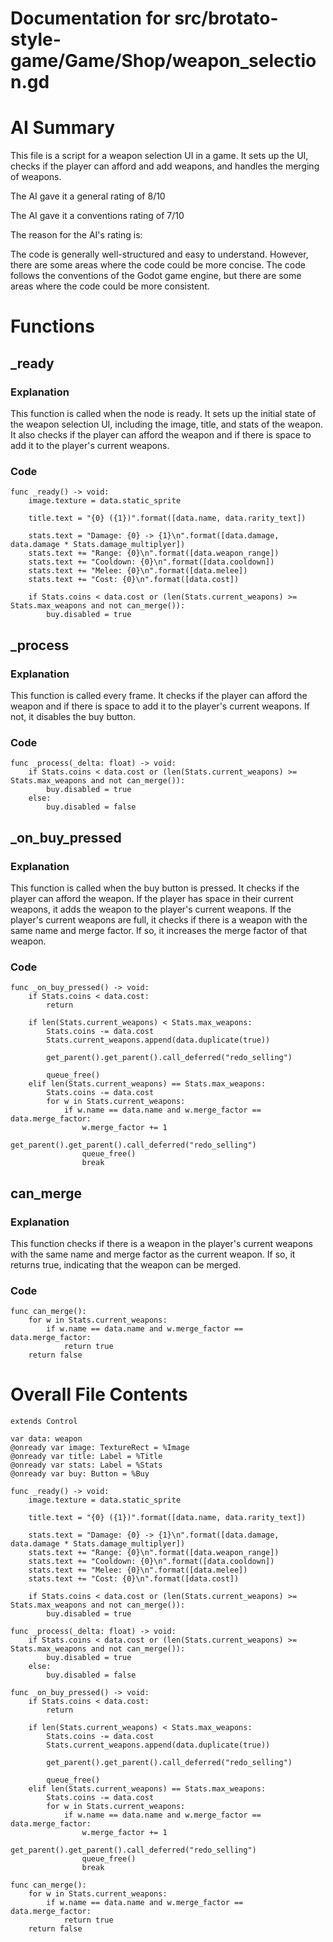# Documentation for src/brotato-style-game/Game/Shop/weapon_selection.gd

# AI Summary
This file is a script for a weapon selection UI in a game. It sets up the UI, checks if the player can afford and add weapons, and handles the merging of weapons.

The AI gave it a general rating of 8/10

The AI gave it a conventions rating of 7/10

The reason for the AI's rating is:

The code is generally well-structured and easy to understand. However, there are some areas where the code could be more concise. The code follows the conventions of the Godot game engine, but there are some areas where the code could be more consistent.
# Functions

## _ready
### Explanation
This function is called when the node is ready. It sets up the initial state of the weapon selection UI, including the image, title, and stats of the weapon. It also checks if the player can afford the weapon and if there is space to add it to the player's current weapons.
### Code
```gdscript
func _ready() -> void:
	image.texture = data.static_sprite
	
	title.text = "{0} ({1})".format([data.name, data.rarity_text])
	
	stats.text = "Damage: {0} -> {1}\n".format([data.damage, data.damage * Stats.damage_multiplyer])
	stats.text += "Range: {0}\n".format([data.weapon_range])
	stats.text += "Cooldown: {0}\n".format([data.cooldown])
	stats.text += "Melee: {0}\n".format([data.melee])
	stats.text += "Cost: {0}\n".format([data.cost])
	
	if Stats.coins < data.cost or (len(Stats.current_weapons) >= Stats.max_weapons and not can_merge()):
		buy.disabled = true
```

## _process
### Explanation
This function is called every frame. It checks if the player can afford the weapon and if there is space to add it to the player's current weapons. If not, it disables the buy button.
### Code
```gdscript
func _process(_delta: float) -> void:
	if Stats.coins < data.cost or (len(Stats.current_weapons) >= Stats.max_weapons and not can_merge()):
		buy.disabled = true
	else:
		buy.disabled = false
```

## _on_buy_pressed
### Explanation
This function is called when the buy button is pressed. It checks if the player can afford the weapon. If the player has space in their current weapons, it adds the weapon to the player's current weapons. If the player's current weapons are full, it checks if there is a weapon with the same name and merge factor. If so, it increases the merge factor of that weapon.
### Code
```gdscript
func _on_buy_pressed() -> void:
	if Stats.coins < data.cost:
		return
	
	if len(Stats.current_weapons) < Stats.max_weapons:
		Stats.coins -= data.cost
		Stats.current_weapons.append(data.duplicate(true))
		
		get_parent().get_parent().call_deferred("redo_selling")
		
		queue_free()
	elif len(Stats.current_weapons) == Stats.max_weapons:
		Stats.coins -= data.cost
		for w in Stats.current_weapons:
			if w.name == data.name and w.merge_factor == data.merge_factor:
				w.merge_factor += 1
				get_parent().get_parent().call_deferred("redo_selling")
				queue_free()
				break
```

## can_merge
### Explanation
This function checks if there is a weapon in the player's current weapons with the same name and merge factor as the current weapon. If so, it returns true, indicating that the weapon can be merged.
### Code
```gdscript
func can_merge():
	for w in Stats.current_weapons:
		if w.name == data.name and w.merge_factor == data.merge_factor:
			return true
	return false
```
# Overall File Contents
```gdscript
extends Control

var data: weapon
@onready var image: TextureRect = %Image
@onready var title: Label = %Title
@onready var stats: Label = %Stats
@onready var buy: Button = %Buy

func _ready() -> void:
	image.texture = data.static_sprite
	
	title.text = "{0} ({1})".format([data.name, data.rarity_text])
	
	stats.text = "Damage: {0} -> {1}\n".format([data.damage, data.damage * Stats.damage_multiplyer])
	stats.text += "Range: {0}\n".format([data.weapon_range])
	stats.text += "Cooldown: {0}\n".format([data.cooldown])
	stats.text += "Melee: {0}\n".format([data.melee])
	stats.text += "Cost: {0}\n".format([data.cost])
	
	if Stats.coins < data.cost or (len(Stats.current_weapons) >= Stats.max_weapons and not can_merge()):
		buy.disabled = true

func _process(_delta: float) -> void:
	if Stats.coins < data.cost or (len(Stats.current_weapons) >= Stats.max_weapons and not can_merge()):
		buy.disabled = true
	else:
		buy.disabled = false

func _on_buy_pressed() -> void:
	if Stats.coins < data.cost:
		return
	
	if len(Stats.current_weapons) < Stats.max_weapons:
		Stats.coins -= data.cost
		Stats.current_weapons.append(data.duplicate(true))
		
		get_parent().get_parent().call_deferred("redo_selling")
		
		queue_free()
	elif len(Stats.current_weapons) == Stats.max_weapons:
		Stats.coins -= data.cost
		for w in Stats.current_weapons:
			if w.name == data.name and w.merge_factor == data.merge_factor:
				w.merge_factor += 1
				get_parent().get_parent().call_deferred("redo_selling")
				queue_free()
				break

func can_merge():
	for w in Stats.current_weapons:
		if w.name == data.name and w.merge_factor == data.merge_factor:
			return true
	return false

```

